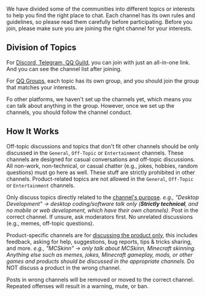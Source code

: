 We have divided some of the communities into different topics or interests to help you find the right place to chat. Each channel has its own rules and guidelines, so please read them carefully before participating. Before you join, please make sure you are joining the right channel for your interests. 

## Division of Topics

For <u>Discord, Telegram, QQ Guild</u>, you can join with just an all-in-one link. And you can see the channel list after joining.

For <u>QQ Groups</u>, each topic has its own group, and you should join the group that matches your interests.

Fo other platforms, we haven't set up the channels yet, which means you can talk about anything in the group. However, once we set up the channels, you should follow the channel conduct.

## How It Works

Off-topic discussions and topics that don't fit other channels should be only discussed in the `General`, `Off-Topic` or `Entertainment` channels. These channels are designed for casual conversations and off-topic discussions. All non-work, non-technical, or casual chatter (e.g., jokes, hobbies, random questions) must go here as well. These stuff are strictly prohibited in other channels. Product-related topics are not allowed in the `General`, `Off-Topic` or `Entertainment` channels.

Only discuss topics directly related to the <u>channel's purpose</u>. *e.g., "Desktop Development" → desktop coding/software talk only (**Strictly technical**, and no mobile or web development, which have their own channels)*. Post in the correct channel. If unsure, ask moderators first. No unrelated discussions (e.g., memes, off-topic questions).

Product-specific channels are for <u>discussing the product only</u>, this includes feedback, asking for help, suggestions, bug reports, tips & tricks sharing, and more. *e.g., "MCSkinn" → only talk about MCSkinn, Minecraft skinning. Anything else such as memes, jokes, Minecraft gameplay, mods, or other games and products should be discussed in the appropriate channels.* Do NOT discuss a product in the wrong channel.

Posts in wrong channels will be removed or moved to the correct channel. Repeated offenses will result in a warning, mute, or ban.